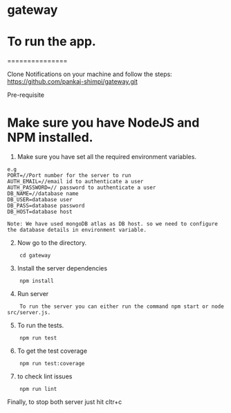 # gateway

# To run the app.

===============

Clone Notifications on your machine and follow the steps:
https://github.com/pankaj-shimpi/gateway.git

Pre-requisite

# Make sure you have NodeJS and NPM installed.

1. Make sure you have set all the required environment variables.

```
e.g
PORT=//Port number for the server to run
AUTH_EMAIL=//email id to authenticate a user
AUTH_PASSWORD=// password to authenticate a user
DB_NAME=//database name
DB_USER=database user
DB_PASS=database password
DB_HOST=database host

Note: We have used mongoDB atlas as DB host. so we need to configure the database details in environment variable.
```

2. Now go to the directory.

```
    cd gateway
```

3. Install the server dependencies

```
    npm install
```

4. Run server

```
    To run the server you can either run the command npm start or node src/server.js.
```

5. To run the tests.

```
    npm run test
```

6. To get the test coverage

```
    npm run test:coverage
```

7. to check lint issues

```
    npm run lint
```

Finally, to stop both server just hit cltr+c
